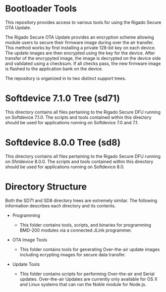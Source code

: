 # Bootloader Tools
This repository provides access to various tools for using the Rigado Secure OTA Update.

The Rigado Secure OTA Update provides an encryption scheme allowing module users to secure their firmware image during over the air transfer. This method works by first installing a private 128-bit key on each device. The update images are then encrypted using the key for the device. After transfer of the encrypyted image, the image is decrypted on the device side and validated using a checksum. If all checks pass, the new firmware image is flashed to the application bank on the device.

The repository is organized in to two distinct support trees.

# Softdevice 7.1.0 Tree (sd71)
This directory contains all files pertaining to the Rigado Secure DFU running on Softdevice 7.1.0.  The scripts and tools contained within this directory should be used for applications running on Softdevice 7.0 and 7.1.

# Softdevice 8.0.0 Tree (sd8)
This directory contains all files pertaining to the Rigado Secure DFU running on Sfotdevice 8.0.0.  The scripts and tools contained within this directory should be used for applications running on Softdevice 8.0.

# Directory Structure
Both the SD71 and SD8 directory trees are extremely similar.  The following information describes each directory and its contents.

- Programming
    - This folder contains tools, scripts, and binaries for programming BMD-200 modules via a connected JLink programmer.

- OTA Image Tools
  + This folder contains tools for generating Over-the-air update images including ecrypting images for secure data transfer.

- Update Tools
  + This folder contains scripts for performing Over-the-air and Serial updates.  Over-the-air Updates are currently only available for OS X and Linux systems that can run the Noble module for Node.js.
